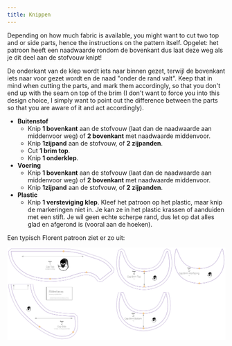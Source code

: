 ```yaml
---
title: Knippen
---
```


Depending on how much fabric is available, you might want to cut two top and or side parts, hence the instructions on the pattern itself. Opgelet: het patroon heeft een naadwaarde rondom de bovenkant dus laat deze weg als je dit deel aan de stofvouw knipt!

De onderkant van de klep wordt iets naar binnen gezet, terwijl de bovenkant iets naar voor gezet wordt en de naad "onder de rand valt". Keep that in mind when cutting the parts, and mark them accordingly, so that you don't end up with the seam on top of the brim (I don't want to force you into this design choice, I simply want to point out the difference between the parts so that you are aware of it and act accordingly).

 - **Buitenstof**
   - Knip **1 bovenkant** aan de stofvouw (laat dan de naadwaarde aan middenvoor weg) of **2 bovenkant** met naadwaarde middenvoor.
   - Knip **1zijpand** aan de stofvouw, of **2 zijpanden**.
   - Cut **1 brim top**.
   - Knip **1 onderklep**.
 - **Voering**
   - Knip **1 bovenkant** aan de stofvouw (laat dan de naadwaarde aan middenvoor weg) of **2 bovenkant** met naadwaarde middenvoor.
   - Knip **1zijpand** aan de stofvouw, of **2 zijpanden**.
 - **Plastic**
   - Knip **1 versteviging klep**. Kleef het patroon op het plastic, maar knip de markeringen niet in. Je kan ze in het plastic krassen of aanduiden met een stift. Je wil geen echte scherpe rand, dus let op dat alles glad en afgerond is (vooral aan de hoeken).

Een typisch Florent patroon ziet er zo uit:

![Een typisch Florent patroon](layout.svg)
